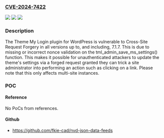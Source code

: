### [CVE-2024-7422](https://cve.mitre.org/cgi-bin/cvename.cgi?name=CVE-2024-7422)
![](https://img.shields.io/static/v1?label=Product&message=Theme%20My%20Login&color=blue)
![](https://img.shields.io/static/v1?label=Version&message=*%3C%3D%207.1.7%20&color=brighgreen)
![](https://img.shields.io/static/v1?label=Vulnerability&message=CWE-352%20Cross-Site%20Request%20Forgery%20(CSRF)&color=brighgreen)

### Description

The Theme My Login plugin for WordPress is vulnerable to Cross-Site Request Forgery in all versions up to, and including, 7.1.7. This is due to missing or incorrect nonce validation on the tml_admin_save_ms_settings() function. This makes it possible for unauthenticated attackers to update the theme's settings via a forged request granted they can trick a site administrator into performing an action such as clicking on a link. Please note that this only affects multi-site instances.

### POC

#### Reference
No PoCs from references.

#### Github
- https://github.com/fkie-cad/nvd-json-data-feeds


